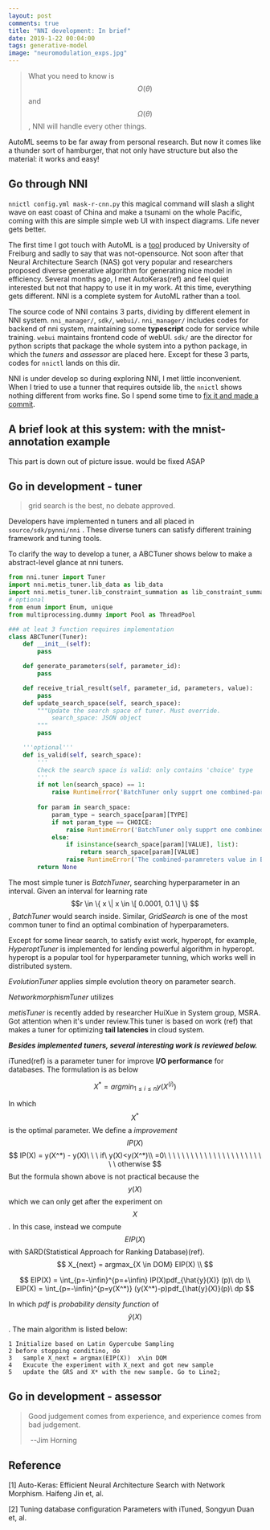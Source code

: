 ```yaml
---
layout: post
comments: true
title: "NNI development: In brief"
date: 2019-1-22 00:04:00
tags: generative-model
image: "neuromodulation_exps.jpg"
---
```


> What you need to know is $$O(\theta)$$ and $$\Omega(\theta)$$, NNI will handle every other things.

<!--more-->

AutoML seems to be far away from personal research. But now it comes like a thunder sort of hamburger, that not only have structure but also the material: it works and easy!

## Go through NNI

`nnictl config.yml mask-r-cnn.py` this magical command will slash a slight wave on east coast of China and make a tsunami on the whole Pacific, coming with this are simple simple web UI with inspect diagrams. Life never gets better. 

The first time I got touch with AutoML is a [tool](https://www.automl.org/) produced by University of Freiburg and sadly to say that was not-opensource. Not soon after that Neural Architecture Search (NAS) got very popular and researchers proposed diverse generative algorithm for generating nice model in efficiency. Several months ago, I met AutoKeras(ref) and feel quiet interested but not that happy to use it in my work. At this time, everything gets different. NNI is a complete system for AutoML rather than a tool.

The source code of NNI contains 3 parts, dividing by different element in NNI system. `nni_manager/`, `sdk/`, `webui/`. `nni_manager/` includes codes for backend of nni system,  maintaining some **typescript** code for service while training. `webui` maintains frontend code of webUI. `sdk/` are the director for python scripts that package the whole system into a python package, in which the *tuners* and *assessor* are placed here. Except for these 3 parts, codes for `nnictl` lands on this dir. 

NNI is under develop so during exploring NNI, I met little inconvenient. When I tried to use a tunner that requires outside lib, the `nnictl` shows nothing different from works fine. So I spend some time to [fix it and made a commit](https://github.com/Microsoft/nni/commit/0405a426ccbd330d4577e14bfdfbcb987657809c). 



## A brief look at this system: with  the mnist-annotation example

This part is down out of picture issue. would be fixed ASAP





## Go in development - tuner 

> grid search is the best, no debate approved.

Developers have implemented n tuners and all placed in `source/sdk/pynni/nni` . These diverse tuners can satisfy different training framework and tuning tools.

To clarify the way to develop a tuner, a ABCTuner shows below to make a abstract-level glance at nni tuners.

```python
from nni.tuner import Tuner
import nni.metis_tuner.lib_data as lib_data
import nni.metis_tuner.lib_constraint_summation as lib_constraint_summation
# optional
from enum import Enum, unique
from multiprocessing.dummy import Pool as ThreadPool

### at leat 3 function requires implementation
class ABCTuner(Tuner):
	def __init__(self):
		pass

    def generate_parameters(self, parameter_id):
        pass

    def receive_trial_result(self, parameter_id, parameters, value):
        pass
    def update_search_space(self, search_space):
        """Update the search space of tuner. Must override.
        	search_space: JSON object
        """
        pass

    '''optional'''
    def is_valid(self, search_space):
        '''
        Check the search space is valid: only contains 'choice' type
        '''
        if not len(search_space) == 1:
            raise RuntimeError('BatchTuner only supprt one combined-paramreters key.')
        
        for param in search_space:
            param_type = search_space[param][TYPE]
            if not param_type == CHOICE:
                raise RuntimeError('BatchTuner only supprt one combined-paramreters type is choice.')
            else:
                if isinstance(search_space[param][VALUE], list):
                    return search_space[param][VALUE]
                raise RuntimeError('The combined-paramreters value in BatchTuner is not a list.')
        return None
```



The most simple tuner is *BatchTuner*, searching hyperparameter in an interval. Given an interval for learning rate $$r \in \{ x \| x \in \[ 0.0001, 0.1 \] \} $$, *BatchTuner* would search inside. Similar, *GridSearch* is one of the most common tuner to find an optimal combination of hyperparameters. 

Except for some linear search, to satisfy exist work, hyperopt, for example, *HyperoptTuner* is implemented for lending powerful algorithm in hyperopt. hyperopt is a popular tool for hyperparameter tunning, which works well in distributed system.

*EvolutionTuner* applies simple evolution theory on parameter search.

*NetworkmorphismTuner* utilizes 

*metisTuner* is recently added by researcher HuiXue in System group, MSRA. Got attention when it's under review.This tuner is based on work (ref) that makes a tuner for optimizing **tail latencies** in cloud system.

***Besides implemented tuners, several interesting work is reviewed below.***

iTuned(ref) is a parameter tuner for improve **I/O performance** for databases. The formulation is as below

$$X^*  = argmin_{1\leq i \leq n} y(X^{(i)}) $$

In which $$ X^* $$ is the optimal parameter. We define a *improvement* $$IP(X)$$
$$
IP(X) = y(X^*) - y(X)\ \ \  if\ y(X)<y(X^*)\\
=0\ \ \ \ \ \ \ \ \ \ \ \ \ \ \ \ \ \ \ \ \ \ \ \ otherwise
$$
But the formula shown above is not practical because the $$y(X)$$ which we can only get after the experiment on $$X$$. In this case, instead we compute $$EIP(X)$$ with SARD(Statistical Approach for Ranking Database)(ref).
$$
X_{next} =  argmax_{X \in DOM} EIP(X) \\
$$

$$
EIP(X) = \int_{p=-\infin}^{p=+\infin} IP(X)pdf_{\hat{y}(X)} (p)\ dp \\
EIP(X) = \int_{p=-\infin}^{p=y(X^*)} (y(X^*)-p)pdf_{\hat{y}(X)}(p)\ dp
$$



 In which $pdf$ is *probability density function* of $$\hat{y}(X)$$. The main algorithm is listed below:

```
1 Initialize based on Latin Gypercube Sampling
2 before stopping conditino, do
3	sample X_next = argmax(EIP(X))  x\in DOM
4	Exucute the experiment with X_next and got new sample
5	update the GRS and X* with the new sample. Go to Line2;

```





## Go in development - assessor 

> Good judgement comes from experience, and experience comes from bad judgement.	
>
> ​																--Jim Horning



## Reference

[1] Auto-Keras: Efficient Neural Architecture Search with Network Morphism. Haifeng Jin et, al.

[2] Tuning database configuration Parameters with iTuned, Songyun Duan et, al.

